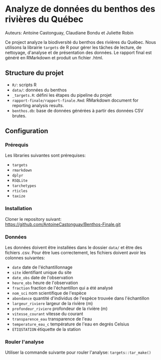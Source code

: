 # Analyze de données du benthos des rivières du Québec
Auteurs: Antoine Castonguay, Claudiane Bondu et Juliette Robin

Ce project analyze la biodiversité du benthos des rivières du Québec. Nous utilisons la librairie `targets` de R pour gérer les tâches de lecture, de nettoyage, d'analyse et de présentation des données. Le rapport final est généré en RMarkdown et produit un fichier .html.

## Structure du projet

- `R/`: scripts R
- `data/`: données du benthos
- `_targets.R`: défini les étapes du pipeline du projet
- `rapport-finale/rapport-finale.Rmd`: RMarkdown document for reporting analysis results.
- `benthos.db`: base de données générées à partir des données CSV brutes.

## Configuration

### Prérequis

Les libraries suivantes sont prérequises:
- `targets`
- `rmarkdown`
- `dplyr`
- `RSQLite`
- `tarchetypes`
- `rticles`
- `taxize`

### Installation

Cloner le repository suivant:
https://github.com/AntoineCastonguay/Benthos-Finale.git

### Données

Les données doivent être installées dans le dossier `data/` et être des fichiers .csv. Pour être lues correctement, les fichiers doivent avoir les colonnes suivantes:
- `date` date de l'échantillonnage
- `site` identifiant unique du site
- `date_obs` date de l'observation
- `heure_obs` heure de l'observation
- `fraction` fraction de l'échantillon qui a été analysé
- `nom_sci` nom scientifique de l'espèce
- `abondance` quantité d'individus de l'espèce trouvée dans l'échantillon
- `largeur_riviere` largeur de la rivière (m)
- `profondeur_riviere` profondeur de la rivière (m)
- `vitesse_courant` vitesse du courant
- `transparence_eau` transparence de l'eau
- `temperature_eau_c` température de l'eau en degrés Celsius
- `ETIQSTATION` étiquette de la station

### Rouler l'analyse

Utiliser la commande suivante pour rouler l'analyse:
`targets::tar_make()`